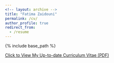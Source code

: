 ```yaml
---
<!-- layout: archive -->
title: "Fatima Zaidouni"
permalink: /cv/
author_profile: true
redirect_from:
  - /resume
---
```


{% include base_path %}

[Click to View My Up-to-date Curriculum Vitae (PDF)](/files/resume.pdf)
